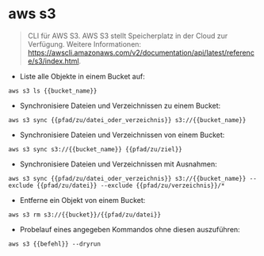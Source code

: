 # aws s3

> CLI für AWS S3. AWS S3 stellt Speicherplatz in der Cloud zur Verfügung.
> Weitere Informationen: <https://awscli.amazonaws.com/v2/documentation/api/latest/reference/s3/index.html>.

- Liste alle Objekte in einem Bucket auf:

`aws s3 ls {{bucket_name}}`

- Synchronisiere Dateien und Verzeichnissen zu einem Bucket:

`aws s3 sync {{pfad/zu/datei_oder_verzeichnis}} s3://{{bucket_name}}`

- Synchronisiere Dateien und Verzeichnissen von einem Bucket:

`aws s3 sync s3://{{bucket_name}} {{pfad/zu/ziel}}`

- Synchronisiere Dateien und Verzeichnissen mit Ausnahmen:

`aws s3 sync {{pfad/zu/datei_oder_verzeichnis}} s3://{{bucket_name}} --exclude {{pfad/zu/datei}} --exclude {{pfad/zu/verzeichnis}}/*`

- Entferne ein Objekt von einem Bucket:

`aws s3 rm s3://{{bucket}}/{{pfad/zu/datei}}`

- Probelauf eines angegeben Kommandos ohne diesen auszuführen:

`aws s3 {{befehl}} --dryrun`
